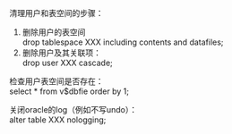 清理用户和表空间的步骤：   
1. 删除用户的表空间   
drop tablespace XXX including contents and datafiles;   
2. 删除用户及其关联项：   
drop user XXX cascade;   
   
检查用户表空间是否存在：   
select * from v$dbfie order by 1;   
   
关闭oracle的log（例如不写undo）：   
alter table XXX nologging;
